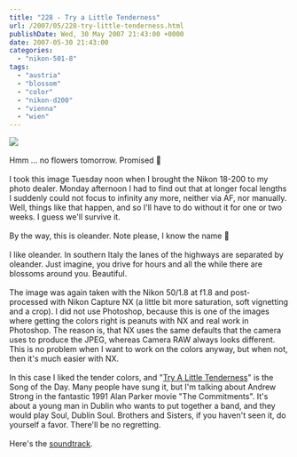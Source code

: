 ```yaml
---
title: "228 - Try a Little Tenderness"
url: /2007/05/228-try-little-tenderness.html
publishDate: Wed, 30 May 2007 21:43:00 +0000
date: 2007-05-30 21:43:00
categories: 
  - "nikon-501-8"
tags: 
  - "austria"
  - "blossom"
  - "color"
  - "nikon-d200"
  - "vienna"
  - "wien"
---
```

<a href="https://d25zfm9zpd7gm5.cloudfront.net/1200x1200/2007/20070529_113854_nx.jpg"><img src="https://d25zfm9zpd7gm5.cloudfront.net/0600x0600/2007/20070529_113854_nx.jpg"/></a><br/><br/>Hmm ... no flowers tomorrow. Promised 🙂<br/><br/>I took this image Tuesday noon when I brought the Nikon 18-200 to my photo dealer. Monday afternoon I had to find out that at longer focal lengths I suddenly could not focus to infinity any more, neither via AF, nor manually. Well, things like that happen, and so I'll have to do without it for one or two weeks. I guess we'll survive it. <br/><br/>By the way, this is oleander. Note please, I know the name 🙂<br/><br/>I like oleander. In southern Italy the lanes of the highways are separated by oleander. Just imagine, you drive for hours and all the while there are blossoms around you. Beautiful.<br/><br/>The image was again taken with the Nikon 50/1.8 at f1.8 and post-processed with Nikon Capture NX (a little bit more saturation, soft vignetting and a crop). I did not use Photoshop, because this is one of the images where getting the colors right is peanuts with NX and real work in Photoshop. The reason is, that NX uses the same defaults that the camera uses to produce the JPEG, whereas Camera RAW always looks different. This is no problem when I want to work on the colors anyway, but when not, then it's much easier with NX.<br/><br/>In this case I liked the tender colors, and "<a href="http://www.lyricsfreak.com/r/rod+stewart/try+a+little+tenderness_20117355.html" target="_blank">Try A Little Tenderness</a>" is the Song of the Day. Many people have sung it, but I'm talking about Andrew Strong in the fantastic 1991 Alan Parker movie "The Commitments". It's about a young man in Dublin who wants to put together a band, and they would play Soul, Dublin Soul. Brothers and Sisters, if you haven't seen it, do yourself a favor. There'll be no regretting. <br/><br/>Here's the <a href="http://www.amazon.com/Commitments-Original-Motion-Picture-Soundtrack/dp/B000002OGL" target="_blank">soundtrack</a>.
